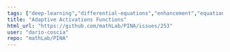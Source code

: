 ```yaml
---
tags: ["deep-learning","differential-equations","enhancement","equation-learning","hacktoberfest","lightining","low-priority","machine-learning","modeling","neural-network","ode","pde","physics-informed","physics-informed-neural-networks","pinn","python","pytorch"]
title: "Adaptive Activations Functions"
html_url: "https://github.com/mathLab/PINA/issues/253"
user: "dario-coscia"
repo: "mathLab/PINA"
---
```


